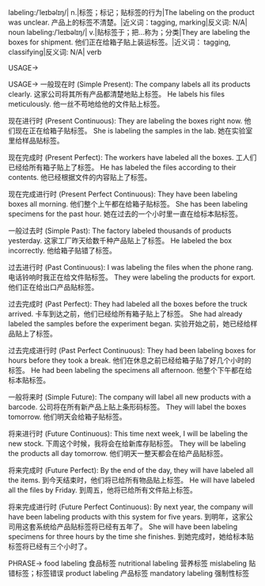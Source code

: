 labeling:/ˈleɪbəlɪŋ/| n.|标签；标记；贴标签的行为|The labeling on the product was unclear. 产品上的标签不清楚。|近义词：tagging, marking|反义词: N/A| noun
labeling:/ˈleɪbəlɪŋ/| v.|贴标签于；把…称为；分类|They are labeling the boxes for shipment. 他们正在给箱子贴上装运标签。|近义词： tagging, classifying|反义词: N/A| verb


USAGE->

USAGE->
一般现在时 (Simple Present):
The company labels all its products clearly.  这家公司将其所有产品都清楚地贴上标签。
He labels his files meticulously. 他一丝不苟地给他的文件贴上标签。

现在进行时 (Present Continuous):
They are labeling the boxes right now.  他们现在正在给箱子贴标签。
She is labeling the samples in the lab. 她在实验室里给样品贴标签。

现在完成时 (Present Perfect):
The workers have labeled all the boxes. 工人们已经给所有箱子贴上了标签。
He has labeled the files according to their contents. 他已经根据文件的内容贴上了标签。

现在完成进行时 (Present Perfect Continuous):
They have been labeling boxes all morning. 他们整个上午都在给箱子贴标签。
She has been labeling specimens for the past hour.  她在过去的一个小时里一直在给标本贴标签。

一般过去时 (Simple Past):
The factory labeled thousands of products yesterday.  这家工厂昨天给数千种产品贴上了标签。
He labeled the box incorrectly. 他给箱子贴错了标签。


过去进行时 (Past Continuous):
I was labeling the files when the phone rang.  电话铃响时我正在给文件贴标签。
They were labeling the products for export. 他们正在给出口产品贴标签。

过去完成时 (Past Perfect):
They had labeled all the boxes before the truck arrived.  卡车到达之前，他们已经给所有箱子贴上了标签。
She had already labeled the samples before the experiment began.  实验开始之前，她已经给样品贴上了标签。

过去完成进行时 (Past Perfect Continuous):
They had been labeling boxes for hours before they took a break.  他们在休息之前已经给箱子贴了好几个小时的标签。
He had been labeling the specimens all afternoon. 他整个下午都在给标本贴标签。

一般将来时 (Simple Future):
The company will label all new products with a barcode.  公司将在所有新产品上贴上条形码标签。
They will label the boxes tomorrow. 他们明天会给箱子贴标签。

将来进行时 (Future Continuous):
This time next week, I will be labeling the new stock. 下周这个时候，我将会在给新库存贴标签。
They will be labeling the products all day tomorrow.  他们明天一整天都会在给产品贴标签。

将来完成时 (Future Perfect):
By the end of the day, they will have labeled all the items.  到今天结束时，他们将已给所有物品贴上标签。
He will have labeled all the files by Friday. 到周五，他将已给所有文件贴上标签。

将来完成进行时 (Future Perfect Continuous):
By next year, the company will have been labeling products with this system for five years.  到明年，这家公司用这套系统给产品贴标签将已经有五年了。
She will have been labeling specimens for three hours by the time she finishes.  到她完成时，她给标本贴标签将已经有三个小时了。


PHRASE->
food labeling  食品标签
nutritional labeling 营养标签
mislabeling  贴错标签；标签错误
product labeling 产品标签
mandatory labeling 强制性标签
